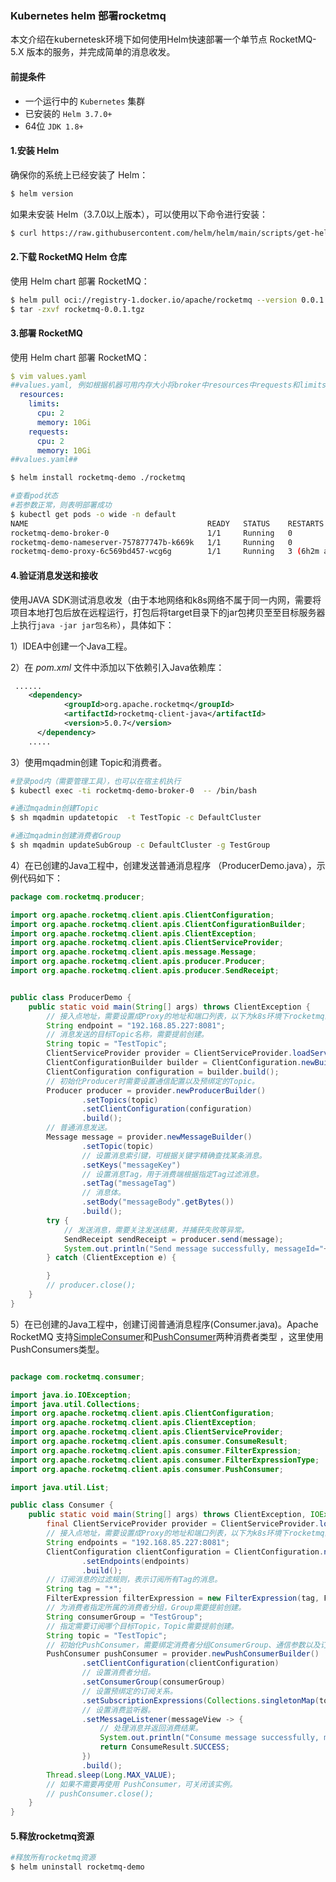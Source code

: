 ### Kubernetes helm 部署rocketmq
本文介绍在kubernetesk环境下如何使用Helm快速部署一个单节点 RocketMQ-5.X 版本的服务，并完成简单的消息收发。

#### 前提条件

- 一个运行中的 `Kubernetes` 集群
- 已安装的 `Helm 3.7.0+ `
- 64位 `JDK 1.8+`

#### 1.安装 Helm

确保你的系统上已经安装了 Helm：
```bash
$ helm version
```

如果未安装 Helm（3.7.0以上版本），可以使用以下命令进行安装：
```bash
$ curl https://raw.githubusercontent.com/helm/helm/main/scripts/get-helm-3 | bash
```

#### 2.下载 RocketMQ Helm 仓库

使用 Helm chart 部署 RocketMQ：

```bash
$ helm pull oci://registry-1.docker.io/apache/rocketmq --version 0.0.1
$ tar -zxvf rocketmq-0.0.1.tgz
```

#### 3.部署 RocketMQ
使用 Helm chart 部署 RocketMQ：

```yaml
$ vim values.yaml
##values.yaml, 例如根据机器可用内存大小将broker中resources中requests和limits的memory进行调整##
  resources:
    limits:
      cpu: 2
      memory: 10Gi
    requests:
      cpu: 2
      memory: 10Gi
##values.yaml##
```

```bash
$ helm install rocketmq-demo ./rocketmq

#查看pod状态
#若参数正常，则表明部署成功
$ kubectl get pods -o wide -n default
NAME                                        READY   STATUS    RESTARTS       AGE    IP               NODE         NOMINATED NODE   READINESS GATES
rocketmq-demo-broker-0                      1/1     Running   0              6h3m   192.168.58.225   k8s-node02   <none>           <none>
rocketmq-demo-nameserver-757877747b-k669k   1/1     Running   0              6h3m   192.168.58.226   k8s-node02   <none>           <none>
rocketmq-demo-proxy-6c569bd457-wcg6g        1/1     Running   3 (6h2m ago)   6h3m   192.168.85.227   k8s-node01   <none>           <none>
```

#### 4.验证消息发送和接收
使用JAVA SDK测试消息收发（由于本地网络和k8s网络不属于同一内网，需要将项目本地打包后放在远程运行，打包后将target目录下的jar包拷贝至至目标服务器上执行`java -jar jar包名称`），具体如下：

1）IDEA中创建一个Java工程。

2）在 *pom.xml* 文件中添加以下依赖引入Java依赖库：
```xml
 ...... 
    <dependency>
            <groupId>org.apache.rocketmq</groupId>
            <artifactId>rocketmq-client-java</artifactId>
            <version>5.0.7</version>
      </dependency>
    .....
```
3）使用mqadmin创建 Topic和消费者。
```bash
#登录pod内（需要管理工具），也可以在宿主机执行
$ kubectl exec -ti rocketmq-demo-broker-0  -- /bin/bash

#通过mqadmin创建Topic
$ sh mqadmin updatetopic  -t TestTopic -c DefaultCluster

#通过mqadmin创建消费者Group
$ sh mqadmin updateSubGroup -c DefaultCluster -g TestGroup
```
4）在已创建的Java工程中，创建发送普通消息程序 （ProducerDemo.java），示例代码如下：

```java
package com.rocketmq.producer;

import org.apache.rocketmq.client.apis.ClientConfiguration;
import org.apache.rocketmq.client.apis.ClientConfigurationBuilder;
import org.apache.rocketmq.client.apis.ClientException;
import org.apache.rocketmq.client.apis.ClientServiceProvider;
import org.apache.rocketmq.client.apis.message.Message;
import org.apache.rocketmq.client.apis.producer.Producer;
import org.apache.rocketmq.client.apis.producer.SendReceipt;


public class ProducerDemo {
    public static void main(String[] args) throws ClientException {
        // 接入点地址，需要设置成Proxy的地址和端口列表，以下为k8s环境下rocketmq的proxy地址。
        String endpoint = "192.168.85.227:8081";
        // 消息发送的目标Topic名称，需要提前创建。
        String topic = "TestTopic";
        ClientServiceProvider provider = ClientServiceProvider.loadService();
        ClientConfigurationBuilder builder = ClientConfiguration.newBuilder().setEndpoints(endpoint);
        ClientConfiguration configuration = builder.build();
        // 初始化Producer时需要设置通信配置以及预绑定的Topic。
        Producer producer = provider.newProducerBuilder()
                .setTopics(topic)
                .setClientConfiguration(configuration)
                .build();
        // 普通消息发送。
        Message message = provider.newMessageBuilder()
                .setTopic(topic)
                // 设置消息索引键，可根据关键字精确查找某条消息。
                .setKeys("messageKey")
                // 设置消息Tag，用于消费端根据指定Tag过滤消息。
                .setTag("messageTag")
                // 消息体。
                .setBody("messageBody".getBytes())
                .build();
        try {
            // 发送消息，需要关注发送结果，并捕获失败等异常。
            SendReceipt sendReceipt = producer.send(message);
            System.out.println("Send message successfully, messageId="+sendReceipt.getMessageId());
        } catch (ClientException e) {

        }
        // producer.close();
    }
}
```
5）在已创建的Java工程中，创建订阅普通消息程序(Consumer.java)。Apache RocketMQ 支持[SimpleConsumer](https://rocketmq.apache.org/zh/docs/featureBehavior/06consumertype)和[PushConsumer](https://rocketmq.apache.org/zh/docs/featureBehavior/06consumertype)两种消费者类型 ，这里使用PushConsumers类型。

```java

package com.rocketmq.consumer;

import java.io.IOException;
import java.util.Collections;
import org.apache.rocketmq.client.apis.ClientConfiguration;
import org.apache.rocketmq.client.apis.ClientException;
import org.apache.rocketmq.client.apis.ClientServiceProvider;
import org.apache.rocketmq.client.apis.consumer.ConsumeResult;
import org.apache.rocketmq.client.apis.consumer.FilterExpression;
import org.apache.rocketmq.client.apis.consumer.FilterExpressionType;
import org.apache.rocketmq.client.apis.consumer.PushConsumer;

import java.util.List;

public class Consumer {
    public static void main(String[] args) throws ClientException, IOException, InterruptedException {
        final ClientServiceProvider provider = ClientServiceProvider.loadService();
        // 接入点地址，需要设置成Proxy的地址和端口列表，以下为k8s环境下rocketmq的proxy地址。
        String endpoints = "192.168.85.227:8081";
        ClientConfiguration clientConfiguration = ClientConfiguration.newBuilder()
                .setEndpoints(endpoints)
                .build();
        // 订阅消息的过滤规则，表示订阅所有Tag的消息。
        String tag = "*";
        FilterExpression filterExpression = new FilterExpression(tag, FilterExpressionType.TAG);
        // 为消费者指定所属的消费者分组，Group需要提前创建。
        String consumerGroup = "TestGroup";
        // 指定需要订阅哪个目标Topic，Topic需要提前创建。
        String topic = "TestTopic";
        // 初始化PushConsumer，需要绑定消费者分组ConsumerGroup、通信参数以及订阅关系。
        PushConsumer pushConsumer = provider.newPushConsumerBuilder()
                .setClientConfiguration(clientConfiguration)
                // 设置消费者分组。
                .setConsumerGroup(consumerGroup)
                // 设置预绑定的订阅关系。
                .setSubscriptionExpressions(Collections.singletonMap(topic, filterExpression))
                // 设置消费监听器。
                .setMessageListener(messageView -> {
                    // 处理消息并返回消费结果。
                    System.out.println("Consume message successfully, messageId="+ messageView.getMessageId());
                    return ConsumeResult.SUCCESS;
                })
                .build();
        Thread.sleep(Long.MAX_VALUE);
        // 如果不需要再使用 PushConsumer，可关闭该实例。
        // pushConsumer.close();
    }
}
```

#### 5.释放rocketmq资源
``` bash
#释放所有rocketmq资源
$ helm uninstall rocketmq-demo
```
